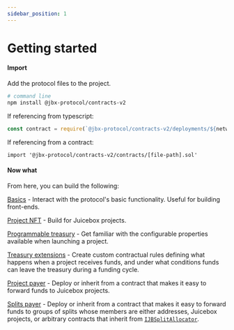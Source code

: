 ```yaml
---
sidebar_position: 1
---
```


# Getting started

#### Import

Add the protocol files to the project.
```bash
# command line
npm install @jbx-protocol/contracts-v2
```

If referencing from typescript:
```typescript
const contract = require(`@jbx-protocol/contracts-v2/deployments/${network}/${contractName}.json`)
```

If referencing from a contract:
```
import '@jbx-protocol/contracts-v2/contracts/[file-path].sol'
```

#### Now what

From here, you can build the following:

[Basics](basics.md) - Interact with the protocol's basic functionality. Useful for building front-ends.  

[Project NFT](project-nft.md) - Build for Juicebox projects. 

[Programmable treasury](programmable-treasury.md) - Get familiar with the configurable properties available when launching a project. 

[Treasury extensions](treasury-extensions) - Create custom contractual rules defining what happens when a project receives funds, and under what conditions funds can leave the treasury during a funding cycle.

[Project payer](utilities/project-payer.md) - Deploy or inherit from a contract that makes it easy to forward funds to Juicebox projects.

[Splits payer](utilities/splits-payer.md) - Deploy or inherit from a contract that makes it easy to forward funds to groups of splits whose members are either addresses, Juicebox projects, or arbitrary contracts that inherit from [`IJBSplitAllocator`](treasury-extensions/split-allocator.md).


